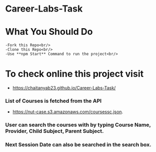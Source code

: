 # <h1>Career-Labs-Task<h1/>
# What You Should Do 
    -Fork this Repo<br/>
    -Clone this Repo<br/>
    -Use **npm Start** Command to run the project<br/>
    
    
# To check online this project visit 
- https://chaitanyab23.github.io/Career-Labs-Task/

### List of Courses is fetched from the API  
- https://nut-case.s3.amazonaws.com/coursessc.json.
### User can search the courses with by typing Course Name, Provider, Child Subject, Parent Subject.
### Next Session Date can also be searched in the search box.
